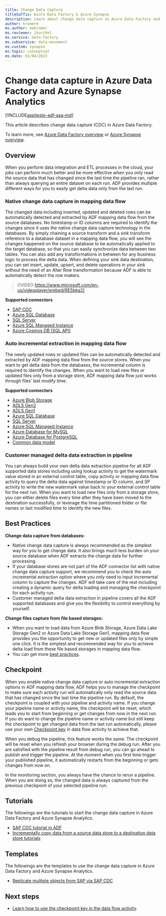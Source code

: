 ```yaml
---
title: Change Data Capture
titleSuffix: Azure Data Factory & Azure Synapse
description: Learn about change data capture in Azure Data Factory and Azure Synapse Analytics.
author: kromerm
ms.author: makromer
ms.reviewer: jburchel
ms.service: data-factory
ms.subservice: data-movement
ms.custom: synapse
ms.topic: conceptual
ms.date: 01/04/2023
---
```


# Change data capture in Azure Data Factory and Azure Synapse Analytics

[!INCLUDE[appliesto-adf-asa-md](includes/appliesto-adf-asa-md.md)]

This article describes change data capture (CDC) in Azure Data Factory.

To learn more, see [Azure Data Factory overview](introduction.md) or [Azure Synapse overview](../synapse-analytics/overview-what-is.md).

## Overview

When you perform data integration and ETL processes in the cloud, your jobs can perform much better and be more effective when you only read the source data that has changed since the last time the pipeline ran, rather than always querying an entire dataset on each run. ADF provides multiple different ways for you to easily get delta data only from the last run.

### Native change data capture in mapping data flow

The changed data including inserted, updated and deleted rows can be automatically detected and extracted by ADF mapping data flow from the source databases.  No timestamp or ID columns are required to identify the changes since it uses the native change data capture technology in the databases.  By simply chaining a source transform and a sink transform reference to a database dataset in a mapping data flow, you will see the changes happened on the source database to be automatically applied to the target database, so that you can easily synchronize data between two tables.  You can also add any transformations in between for any business logic to process the delta data. When defining your sink data destination, you can set insert, update, upsert, and delete operations in your sink without the need of an Alter Row transformation because ADF is able to automatically detect the row makers.

> [!VIDEO https://www.microsoft.com/en-us/videoplayer/embed/RE5bkg2]

**Supported connectors**
-   [SAP CDC](connector-sap-change-data-capture.md)
-   [Azure SQL Database](connector-azure-sql-database.md)
-   [SQL Server](connector-sql-server.md)
-   [Azure SQL Managed Instance](connector-azure-sql-managed-instance.md)
-   [Azure Cosmos DB (SQL API)](connector-azure-cosmos-db.md)

### Auto incremental extraction in mapping data flow

The newly updated rows or updated files can be automatically detected and extracted by ADF mapping data flow from the source stores. When you want to get delta data from the databases, the incremental column is required to identify the changes. When you want to load new files or updated files only from a storage store, ADF mapping data flow just works through files’ last modify time. 

**Supported connectors**
-   [Azure Blob Storage](connector-azure-blob-storage.md)
-   [ADLS Gen2](load-azure-data-lake-storage-gen2.md)
-   [ADLS Gen1](load-azure-data-lake-store.md)
-   [Azure SQL Database](connector-azure-sql-database.md)
-   [SQL Server](connector-sql-server.md)
-   [Azure SQL Managed Instance](connector-azure-sql-managed-instance.md)
-   [Azure Database for MySQL](connector-azure-database-for-mysql.md)
-   [Azure Database for PostgreSQL](connector-azure-database-for-postgresql.md)
-   [Common data model](format-common-data-model.md)

### Customer managed delta data extraction in pipeline

You can always build your own delta data extraction pipeline for all ADF supported data stores including using lookup activity to get the watermark value stored in an external control table, copy activity or mapping data flow activity to query the delta data against timestamp or ID column, and SP activity to write the new watermark value back to your external control table for the next run.  When you want to load new files only from a storage store, you can either delete files every time after they have been moved to the destination successfully, or leverage the time partitioned folder or file names or last modified time to identify the new files. 


## Best Practices

**Change data capture from databases:**

-   Native change data capture is always recommended as the simplest way for you to get change data. It also brings much less burden on your source database when ADF extracts the change data for further processing. 
-   If your database stores are not part of the ADF connector list with native change data capture support, we recommend you to check the auto incremental extraction option where you only need to input incremental column to capture the changes. ADF will take care of the rest including creating a dynamic query for delta loading and managing the checkpoint for each activity run. 
-   Customer managed delta data extraction in pipeline covers all the ADF supported databases and give you the flexibility to control everything by yourself. 

**Change files capture from file based storages:**

-   When you want to load data from Azure Blob Storage, Azure Data Lake Storage Gen2 or Azure Data Lake Storage Gen1, mapping data flow provides you the opportunity to get new or updated files only by simple one click. It is the simplest and recommended way for you to achieve delta load from these file based storages in mapping data flow. 
-   You can get more [best practices](https://techcommunity.microsoft.com/t5/azure-data-factory-blog/best-practices-of-how-to-use-adf-copy-activity-to-copy-new-files/ba-p/1532484). 


## Checkpoint

When you enable native change data capture or auto incremental extraction options in ADF mapping data flow, ADF helps you to manage the checkpoint to make sure each activity run will automatically only read the source data that has changed since the last time the pipeline run.  By default, the checkpoint is coupled with your pipeline and activity name.  If you change your pipeline name or activity name, the checkpoint will be reset, which leads you to start from beginning or get changes from now in the next run. If you do want to change the pipeline name or activity name but still keep the checkpoint to get changed data from the last run automatically, please use your own [Checkpoint key](control-flow-execute-data-flow-activity.md#checkpoint-key) in data flow activity to achieve that. 

When you debug the pipeline, this feature works the same. The checkpoint will be reset when you refresh your browser during the debug run. After you are satisfied with the pipeline result from debug run, you can go ahead to publish and trigger the pipeline. At the moment when you first time trigger your published pipeline, it automatically restarts from the beginning or gets changes from now on.

In the monitoring section, you always have the chance to rerun a pipeline. When you are doing so, the changed data is always captured from the previous checkpoint of your selected pipeline run.

## Tutorials

The followings are the tutorials to start the change data capture in Azure Data Factory and Azure Synapse Analytics.

- [SAP CDC tutorial in ADF](sap-change-data-capture-introduction-architecture.md#sap-cdc-capabilities)
- [Incrementally copy data from a source data store to a destination data store tutorials](tutorial-incremental-copy-overview.md)

## Templates

The followings are the templates to use the change data capture in Azure Data Factory and Azure Synapse Analytics.

- [Replicate multiple objects from SAP via SAP CDC](solution-template-replicate-multiple-objects-sap-cdc.md)


## Next steps

- [Learn how to use the checkpoint key in the data flow activity](control-flow-execute-data-flow-activity.md).
